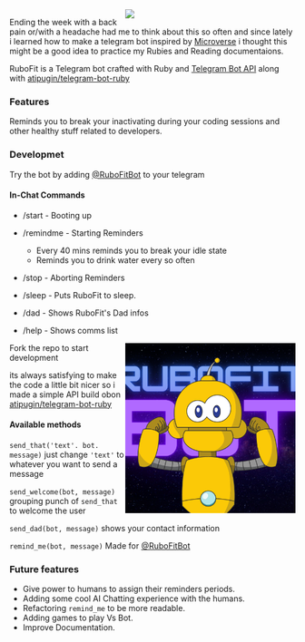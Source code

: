 <img src="assets/screenshot.gif" width="300px" align="right">

Ending the week with a back pain or/with a headache had me to think about this so often and since lately i learned how to make a telegram bot inspired by [Microverse](https://www.microverse.org/) i thought this might be a good idea to practice my Rubies and Reading documentaions.

RuboFit is a Telegram bot crafted with Ruby and [Telegram Bot API](https://core.telegram.org/bots/api) along with [atipugin/telegram-bot-ruby](https://github.com/atipugin/telegram-bot-ruby)

### Features

Reminds you to break your inactivating during your coding sessions and other healthy stuff related to developers.

### Developmet

Try the bot by adding [@RuboFitBot](https://telegram.me/RuboFitBot) to your telegram

#### In-Chat Commands

  - /start - Booting up

  - /remindme - Starting Reminders
    - Every 40 mins reminds you to break your idle state
    - Reminds you to drink water every so often
  - /stop - Aborting Reminders

  - /sleep - Puts RuboFit to sleep.

  - /dad - Shows RuboFit's Dad infos

  - /help - Shows comms list

<img src="assets/RuboFit.png" width="300px" align="right">

Fork the repo to start development



its always satisfying to make the code a little bit nicer so i made a simple API build obon [atipugin/telegram-bot-ruby](https://github.com/atipugin/telegram-bot-ruby)

#### Available methods

`send_that('text'. bot. message)` just change `'text'` to whatever you want to send a message

`send_welcome(bot, message)` grouping punch of `send_that` to welcome the user

`send_dad(bot, message)` shows your contact information

`remind_me(bot, message)` Made for [@RuboFitBot](https://telegram.me/RuboFitBot)

### Future features 

- Give power to humans to assign their reminders periods.
- Adding some cool AI Chatting experience with the humans.
- Refactoring `remind_me` to be more readable.
- Adding games to play Vs Bot.
- Improve Documentation. 

